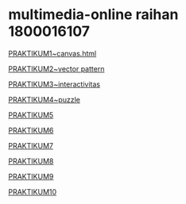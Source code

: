<html>
<body>

<h1>multimedia-online raihan 1800016107</h1>

<p><a href="projek.html">PRAKTIKUM1~canvas.html</a></p>
<p><a href="projek2.html">PRAKTIKUM2~vector pattern</a></p>
<p><a href="praktikum3.html">PRAKTIKUM3~interactivitas</a></p>
<p><a href="prak4/prak4.html">PRAKTIKUM4~puzzle</a></p>
<p><a href="">PRAKTIKUM5</a></p>
<p><a href="">PRAKTIKUM6</a></p>
<p><a href="">PRAKTIKUM7</a></p>
<p><a href="">PRAKTIKUM8</a></p>
<p><a href="">PRAKTIKUM9</a></p>
<p><a href="">PRAKTIKUM10</a></p>




</body>
</html>
